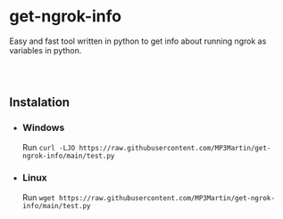# get-ngrok-info
Easy and fast tool written in python to get info about running ngrok as variables in python.
### ‎



## Instalation
* ### Windows
	Run `curl -LJO https://raw.githubusercontent.com/MP3Martin/get-ngrok-info/main/test.py`
	
* ### Linux
	Run `wget https://raw.githubusercontent.com/MP3Martin/get-ngrok-info/main/test.py`

